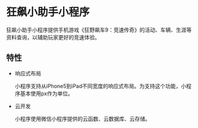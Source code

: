 # 狂飙小助手小程序

狂飙小助手小程序提供手机游戏《狂野飙车9：竞速传奇》的活动、车辆、生涯等资料查询，以辅助玩家更好的竞速体验。

## 特性

+ 响应式布局

  小程序支持从iPhone5到iPad不同宽度的响应式布局。为支持这个功能，小程序基本使用px作为单位。

+ 云开发

  小程序使用微信小程序提供的云函数、云数据库、云存储。
